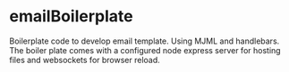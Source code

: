 # emailBoilerplate
Boilerplate code to develop email template. Using MJML and handlebars. The boiler plate comes with a configured node express server for hosting files and  websockets for browser reload. 
